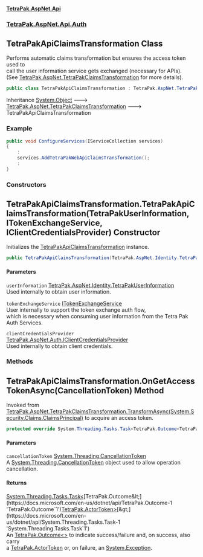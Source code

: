 #### [TetraPak.AspNet.Api](index.md 'index')
### [TetraPak.AspNet.Api.Auth](TetraPak_AspNet_Api_Auth.md 'TetraPak.AspNet.Api.Auth')
## TetraPakApiClaimsTransformation Class
Performs automatic claims transformation but ensures the access token used to  
call the user information service gets exchanged (necessary for APIs).  
(See [TetraPak.AspNet.TetraPakClaimsTransformation](https://docs.microsoft.com/en-us/dotnet/api/TetraPak.AspNet.TetraPakClaimsTransformation 'TetraPak.AspNet.TetraPakClaimsTransformation') for more details).  
```csharp
public class TetraPakApiClaimsTransformation : TetraPak.AspNet.TetraPakClaimsTransformation
```

Inheritance [System.Object](https://docs.microsoft.com/en-us/dotnet/api/System.Object 'System.Object') &#129106; [TetraPak.AspNet.TetraPakClaimsTransformation](https://docs.microsoft.com/en-us/dotnet/api/TetraPak.AspNet.TetraPakClaimsTransformation 'TetraPak.AspNet.TetraPakClaimsTransformation') &#129106; TetraPakApiClaimsTransformation  
### Example
```csharp
public void ConfigureServices(IServiceCollection services)  
{  
    :  
    services.AddTetraPakWebApiClaimsTransformation();  
    :  
}  
```
### Constructors
<a name='TetraPak_AspNet_Api_Auth_TetraPakApiClaimsTransformation_TetraPakApiClaimsTransformation(TetraPak_AspNet_Identity_TetraPakUserInformation_TetraPak_AspNet_Api_Auth_ITokenExchangeService_TetraPak_AspNet_Auth_IClientCredentialsProvider)'></a>
## TetraPakApiClaimsTransformation.TetraPakApiClaimsTransformation(TetraPakUserInformation, ITokenExchangeService, IClientCredentialsProvider) Constructor
Initializes the [TetraPakApiClaimsTransformation](TetraPak_AspNet_Api_Auth_TetraPakApiClaimsTransformation.md 'TetraPak.AspNet.Api.Auth.TetraPakApiClaimsTransformation') instance.  
```csharp
public TetraPakApiClaimsTransformation(TetraPak.AspNet.Identity.TetraPakUserInformation userInformation, TetraPak.AspNet.Api.Auth.ITokenExchangeService tokenExchangeService, TetraPak.AspNet.Auth.IClientCredentialsProvider clientCredentialsProvider=null);
```
#### Parameters
<a name='TetraPak_AspNet_Api_Auth_TetraPakApiClaimsTransformation_TetraPakApiClaimsTransformation(TetraPak_AspNet_Identity_TetraPakUserInformation_TetraPak_AspNet_Api_Auth_ITokenExchangeService_TetraPak_AspNet_Auth_IClientCredentialsProvider)_userInformation'></a>
`userInformation` [TetraPak.AspNet.Identity.TetraPakUserInformation](https://docs.microsoft.com/en-us/dotnet/api/TetraPak.AspNet.Identity.TetraPakUserInformation 'TetraPak.AspNet.Identity.TetraPakUserInformation')  
Used internally to obtain user information.  
  
<a name='TetraPak_AspNet_Api_Auth_TetraPakApiClaimsTransformation_TetraPakApiClaimsTransformation(TetraPak_AspNet_Identity_TetraPakUserInformation_TetraPak_AspNet_Api_Auth_ITokenExchangeService_TetraPak_AspNet_Auth_IClientCredentialsProvider)_tokenExchangeService'></a>
`tokenExchangeService` [ITokenExchangeService](TetraPak_AspNet_Api_Auth_ITokenExchangeService.md 'TetraPak.AspNet.Api.Auth.ITokenExchangeService')  
User internally to support the token exchange auth flow,  
which is necessary when consuming user information from the Tetra Pak Auth Services.   
  
<a name='TetraPak_AspNet_Api_Auth_TetraPakApiClaimsTransformation_TetraPakApiClaimsTransformation(TetraPak_AspNet_Identity_TetraPakUserInformation_TetraPak_AspNet_Api_Auth_ITokenExchangeService_TetraPak_AspNet_Auth_IClientCredentialsProvider)_clientCredentialsProvider'></a>
`clientCredentialsProvider` [TetraPak.AspNet.Auth.IClientCredentialsProvider](https://docs.microsoft.com/en-us/dotnet/api/TetraPak.AspNet.Auth.IClientCredentialsProvider 'TetraPak.AspNet.Auth.IClientCredentialsProvider')  
Used internally to obtain client credentials.  
  
  
### Methods
<a name='TetraPak_AspNet_Api_Auth_TetraPakApiClaimsTransformation_OnGetAccessTokenAsync(System_Threading_CancellationToken)'></a>
## TetraPakApiClaimsTransformation.OnGetAccessTokenAsync(CancellationToken) Method
Invoked from [TetraPak.AspNet.TetraPakClaimsTransformation.TransformAsync(System.Security.Claims.ClaimsPrincipal)](https://docs.microsoft.com/en-us/dotnet/api/TetraPak.AspNet.TetraPakClaimsTransformation.TransformAsync#TetraPak_AspNet_TetraPakClaimsTransformation_TransformAsync_System_Security_Claims_ClaimsPrincipal_ 'TetraPak.AspNet.TetraPakClaimsTransformation.TransformAsync(System.Security.Claims.ClaimsPrincipal)') to acquire an access token.  
```csharp
protected override System.Threading.Tasks.Task<TetraPak.Outcome<TetraPak.ActorToken>> OnGetAccessTokenAsync(System.Threading.CancellationToken cancellationToken);
```
#### Parameters
<a name='TetraPak_AspNet_Api_Auth_TetraPakApiClaimsTransformation_OnGetAccessTokenAsync(System_Threading_CancellationToken)_cancellationToken'></a>
`cancellationToken` [System.Threading.CancellationToken](https://docs.microsoft.com/en-us/dotnet/api/System.Threading.CancellationToken 'System.Threading.CancellationToken')  
A [System.Threading.CancellationToken](https://docs.microsoft.com/en-us/dotnet/api/System.Threading.CancellationToken 'System.Threading.CancellationToken') object used to allow operation cancellation.  
  
#### Returns
[System.Threading.Tasks.Task&lt;](https://docs.microsoft.com/en-us/dotnet/api/System.Threading.Tasks.Task-1 'System.Threading.Tasks.Task`1')[TetraPak.Outcome&lt;](https://docs.microsoft.com/en-us/dotnet/api/TetraPak.Outcome-1 'TetraPak.Outcome`1')[TetraPak.ActorToken](https://docs.microsoft.com/en-us/dotnet/api/TetraPak.ActorToken 'TetraPak.ActorToken')[&gt;](https://docs.microsoft.com/en-us/dotnet/api/TetraPak.Outcome-1 'TetraPak.Outcome`1')[&gt;](https://docs.microsoft.com/en-us/dotnet/api/System.Threading.Tasks.Task-1 'System.Threading.Tasks.Task`1')  
An [TetraPak.Outcome&lt;&gt;](https://docs.microsoft.com/en-us/dotnet/api/TetraPak.Outcome-1 'TetraPak.Outcome`1') to indicate success/failure and, on success, also carry  
a [TetraPak.ActorToken](https://docs.microsoft.com/en-us/dotnet/api/TetraPak.ActorToken 'TetraPak.ActorToken') or, on failure, an [System.Exception](https://docs.microsoft.com/en-us/dotnet/api/System.Exception 'System.Exception').  
  
